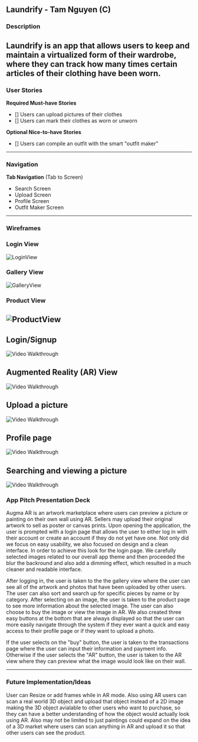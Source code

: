 ## Laundrify - Tam Nguyen (C)
 
### Description
Laundrify is an app that allows users to keep and maintain a virtualized form of their wardrobe, where they can track how many times certain articles of their clothing have been worn. 
---
### User Stories

**Required Must-have Stories**
- [] Users can upload pictures of their clothes
- [] Users can mark their clothes as worn or unworn

**Optional Nice-to-have Stories**
- [] Users can compile an outfit with the smart "outfit maker"
---
### Navigation

**Tab Navigation** (Tab to Screen)
 * Search Screen
 * Upload Screen
 * Profile Screen
 * Outfit Maker Screen
 
---
### Wireframes
### Login View
![LoginView](/Augma/wireframes/LoginView.png?raw=true)

### Gallery View
![GalleryView](/Augma/wireframes/GalleryView.png?raw=true)

### Product View
![ProductView](/Augma/wireframes/ProductView.png?raw=true)
---

## Login/Signup

<img src='https://i.imgur.com/9Oz79bp.gif' title='Video Walkthrough' width='' alt='Video Walkthrough' />

## Augmented Reality (AR) View

<img src='http://g.recordit.co/MaHw0P1ZYS.gif' title='Video Walkthrough' width='' alt='Video Walkthrough' />

## Upload a picture

<img src='https://i.imgur.com/ub2vcfv.gif' title='Video Walkthrough' width='' alt='Video Walkthrough' />

## Profile page

<img src='https://i.imgur.com/8QqgTJR.gif' title='Video Walkthrough' width='' alt='Video Walkthrough' />

## Searching and viewing a picture
<img src='http://g.recordit.co/Q1KwpA8ngE.gif' title='Video Walkthrough' width='' alt='Video Walkthrough' />

### App Pitch Presentation Deck
Augma AR is an artwork marketplace where users can preview a picture or painting on their own wall using AR. Sellers may upload their original artwork to sell as poster or canvas prints. Upon opening the application, the user is prompted with a login page that allows the user to either log in with their account or create an account if they do not yet have one. Not only did we focus on easy usability, we also focused on design and a clean interface. In order to achieve this look for the login page. We carefully selected images related to our overall app theme and then proceeded the blur the backround and also add a dimming effect, which resulted in a much cleaner and readable interface. 

After logging in, the user is taken to the the gallery view where the user can see all of the artwork and photos that have been uploaded by other users. The user can also sort and search up for specific pieces by name or by category. After selecting on an image, the user is taken to the product page to see more information about the selected image. The user can also choose to buy the image or view the image in AR. We also created three easy buttons at the bottom that are always displayed so that the user can more easily navigate through the system if they ever want a quick and easy access to their profile page or if they want to upload a photo. 

If the user selects on the "buy" button, the user is taken to the transactions page where the user can input their information and payment info. Otherwise if the user selects the "AR" button, the user is taken to the AR view where they can preview what the image would look like on their wall. 

---
### Future Implementation/Ideas

User can Resize or add frames while in AR mode. Also using AR users can scan a real world 3D object and upload that object instead of a 2D image making the 3D object avialable to other users who want to purchase, so they can have a better understanding of how the object would actually look using AR. Also may not be limited to just paintings could expand on the idea of a 3D market where users can scan anything in AR and upload it so that other users can see the product. 

